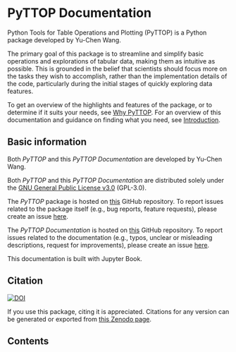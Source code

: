 PyTTOP Documentation
====================

Python Tools for Table Operations and Plotting (PyTTOP) is a Python package developed by Yu-Chen Wang. 

The primary goal of this package is to streamline and simplify basic operations and explorations of tabular data, making them as intuitive as possible. This is grounded in the belief that scientists should focus more on the tasks they wish to accomplish, rather than the implementation details of the code, particularly during the initial stages of quickly exploring data features. 

To get an overview of the highlights and features of the package, or to determine if it suits your needs, see [Why PyTTOP](../intro/why). For an overview of this documentation and guidance on finding what you need, see [Introduction](../intro/Introduction).

## Basic information
Both *PyTTOP* and this *PyTTOP Documentation* are developed by Yu-Chen Wang.

Both *PyTTOP* and this *PyTTOP Documentation* are distributed solely under the [GNU General Public License v3.0](https://www.gnu.org/licenses/gpl-3.0.html) (GPL-3.0). 

The *PyTTOP* package is hosted on [this](https://github.com/ycwang-astro/pyttop) GitHub repository. To report issues related to the package itself (e.g., bug reports, feature requests), please create an issue [here](https://github.com/ycwang-astro/pyttop/issues).

The *PyTTOP Documentation* is hosted on [this](https://github.com/ycwang-astro/pyttop-docs) GitHub repository. To report issues related to the documentation (e.g., typos, unclear or misleading descriptions, request for improvements), please create an issue [here](https://github.com/ycwang-astro/pyttop-docs/issues).

This documentation is built with Jupyter Book.

## Citation
[![DOI](https://zenodo.org/badge/DOI/10.5281/zenodo.14710979.svg)](https://zenodo.org/doi/10.5281/zenodo.14710979)

If you use this package, citing it is appreciated. Citations for any version can be generated or exported from [this Zenodo page](https://zenodo.org/doi/10.5281/zenodo.14710979).

## Contents
```{tableofcontents}
```
